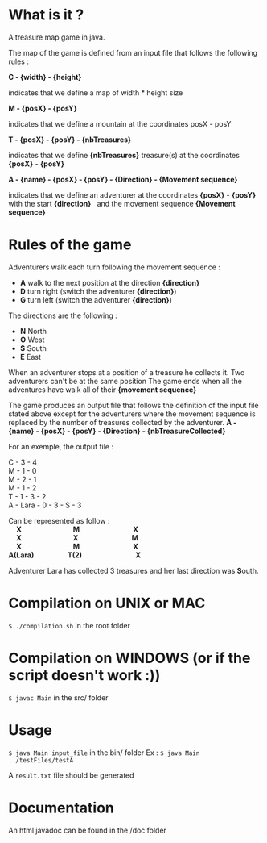 # What is it ?
 A treasure map game in java.
 
 The map of the game is defined from an input file that follows the following rules : 
 
 **C - {width} - {height}**
  
   indicates that we define a map of width * height size
 
 **M - {posX}  - {posY}** 
	
   indicates that we define a mountain at the coordinates posX - posY

 **T - {posX}  - {posY} - {nbTreasures}**

   indicates that we define **{nbTreasures}** treasure(s) at the coordinates **{posX}** - **{posY}**  

 **A - {name}  - {posX} - {posY} - {Direction} - {Movement sequence}**
	
   indicates that we define an adventurer at the coordinates **{posX}** - **{posY}** with the start **{direction}**
   and the movement sequence **{Movement sequence}**
 
# Rules of the game
 Adventurers walk each turn following the movement sequence :

 - **A** walk to the next position at the direction **{direction}** 
 - **D** turn right (switch the adventurer **{direction}**)
 - **G** turn left (switch the adventurer **{direction}**)

 The directions are the following :
 
 - **N** North
 - **O** West
 - **S** South
 - **E** East

 When an adventurer stops at a position of a treasure he collects it.
 Two adventurers can't be at the same position 
 The game ends when all the adventures have walk all of their **{movement sequence}** 

 The game produces an output file that follows the definition of the input file stated above except for the adventurers
 where the movement sequence is replaced by the number of treasures collected by the adventurer. 
  **A - {name}  - {posX} - {posY} - {Direction} - {nbTreasureCollected}**
 
 For an exemple, the output file :

 C - 3 - 4 <br/>
 M - 1 - 0 <br/>
 M - 2 - 1 <br/>
 M - 1 - 2 <br/>
 T - 1 - 3 - 2 <br/>
 A - Lara - 0 - 3 - S - 3 <br/>

 Can be represented as follow : <br/>
 &nbsp;&nbsp;&nbsp;&nbsp;**X**&nbsp;&nbsp;&nbsp;&nbsp;&nbsp;&nbsp;&nbsp;&nbsp;&nbsp;&nbsp;&nbsp;&nbsp;&nbsp;&nbsp;&nbsp;&nbsp;&nbsp;&nbsp;&nbsp;&nbsp;&nbsp;&nbsp;&nbsp;&nbsp;&nbsp;&nbsp;**M**&nbsp;&nbsp;&nbsp;&nbsp;&nbsp;&nbsp;&nbsp;&nbsp;&nbsp;&nbsp;&nbsp;&nbsp;&nbsp;&nbsp;&nbsp;&nbsp;&nbsp;&nbsp;&nbsp;&nbsp;&nbsp;&nbsp;&nbsp;&nbsp;&nbsp;&nbsp;&nbsp;**X**<br/>
 &nbsp;&nbsp;&nbsp;&nbsp;**X**&nbsp;&nbsp;&nbsp;&nbsp;&nbsp;&nbsp;&nbsp;&nbsp;&nbsp;&nbsp;&nbsp;&nbsp;&nbsp;&nbsp;&nbsp;&nbsp;&nbsp;&nbsp;&nbsp;&nbsp;&nbsp;&nbsp;&nbsp;&nbsp;&nbsp;&nbsp;**X**&nbsp;&nbsp;&nbsp;&nbsp;&nbsp;&nbsp;&nbsp;&nbsp;&nbsp;&nbsp;&nbsp;&nbsp;&nbsp;&nbsp;&nbsp;&nbsp;&nbsp;&nbsp;&nbsp;&nbsp;&nbsp;&nbsp;&nbsp;&nbsp;&nbsp;&nbsp;&nbsp;**M**<br/>
 &nbsp;&nbsp;&nbsp;&nbsp;**X**&nbsp;&nbsp;&nbsp;&nbsp;&nbsp;&nbsp;&nbsp;&nbsp;&nbsp;&nbsp;&nbsp;&nbsp;&nbsp;&nbsp;&nbsp;&nbsp;&nbsp;&nbsp;&nbsp;&nbsp;&nbsp;&nbsp;&nbsp;&nbsp;&nbsp;&nbsp;**M**&nbsp;&nbsp;&nbsp;&nbsp;&nbsp;&nbsp;&nbsp;&nbsp;&nbsp;&nbsp;&nbsp;&nbsp;&nbsp;&nbsp;&nbsp;&nbsp;&nbsp;&nbsp;&nbsp;&nbsp;&nbsp;&nbsp;&nbsp;&nbsp;&nbsp;&nbsp;&nbsp;**X**<br/>
 **A(Lara)**&nbsp;&nbsp;&nbsp;&nbsp;&nbsp;&nbsp;&nbsp;&nbsp;&nbsp;&nbsp;&nbsp;&nbsp;&nbsp;&nbsp;&nbsp;&nbsp;&nbsp;**T(2)**&nbsp;&nbsp;&nbsp;&nbsp;&nbsp;&nbsp;&nbsp;&nbsp;&nbsp;&nbsp;&nbsp;&nbsp;&nbsp;&nbsp;&nbsp;&nbsp;&nbsp;&nbsp;&nbsp;&nbsp;&nbsp;&nbsp;&nbsp;&nbsp;&nbsp;&nbsp;&nbsp;**X**<br/>

Adventurer Lara has collected 3 treasures and her last direction was **S**outh.

# Compilation on UNIX or MAC
`$ ./compilation.sh` in the root folder

# Compilation on WINDOWS (or if the script doesn't work :))
`$ javac Main` in the src/ folder

# Usage
`$ java Main input_file` in the bin/ folder
   Ex : `$ java Main ../testFiles/testA`

A `result.txt` file should be generated

# Documentation 
An html javadoc can be found in the /doc folder

